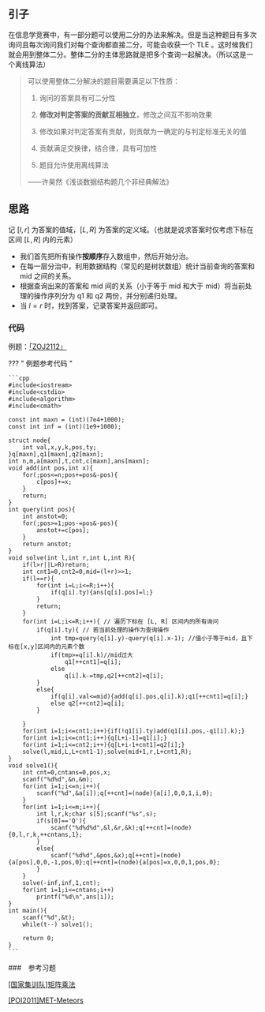 ## 引子

在信息学竞赛中，有一部分题可以使用二分的办法来解决。但是当这种题目有多次询问且每次询问我们对每个查询都直接二分，可能会收获一个 TLE 。这时候我们就会用到整体二分。整体二分的主体思路就是把多个查询一起解决。（所以这是一个离线算法）

> 可以使用整体二分解决的题目需要满足以下性质：
>
> 1. 询问的答案具有可二分性
>
> 2. **修改对判定答案的贡献互相独立**，修改之间互不影响效果
>
> 3. 修改如果对判定答案有贡献，则贡献为一确定的与判定标准无关的值
>
> 4. 贡献满足交换律，结合律，具有可加性
>
> 5. 题目允许使用离线算法
>
>   ——许昊然《浅谈数据结构题几个非经典解法》

## 思路

记 $[l,r]$ 为答案的值域，$[L,R]$ 为答案的定义域。（也就是说求答案时仅考虑下标在区间 $[L,R]$ 内的元素）

- 我们首先把所有操作**按顺序**存入数组中，然后开始分治。
- 在每一层分治中，利用数据结构（常见的是树状数组）统计当前查询的答案和 mid 之间的关系。
- 根据查询出来的答案和 mid 间的关系（小于等于 mid 和大于 mid）将当前处理的操作序列分为 q1 和 q2 两份，并分别递归处理。
- 当 $l=r$ 时，找到答案，记录答案并返回即可。

### 代码

例题：[「ZOJ2112」](http://acm.zju.edu.cn/onlinejudge/showProblem.do?problemCode=2112)

??? " 例题参考代码 "

	```cpp
	#include<iostream>
	#include<cstdio>
	#include<algorithm>
	#include<cmath>

	const int maxn = (int)(7e4+1000);
	const int inf = (int)(1e9+1000);

	struct node{
		int val,x,y,k,pos,ty;
	}q[maxn],q1[maxn],q2[maxn];
	int n,m,a[maxn],t,cnt,c[maxn],ans[maxn];
	void add(int pos,int x){
		for(;pos<=n;pos+=pos&-pos){
			c[pos]+=x;
		}
		return;
	}
	int query(int pos){
		int anstot=0;
		for(;pos>=1;pos-=pos&-pos){
			anstot+=c[pos];
		}
		return anstot;
	}
	void solve(int l,int r,int L,int R){
		if(l>r||L>R)return;
		int cnt1=0,cnt2=0,mid=(l+r)>>1;
		if(l==r){
			for(int i=L;i<=R;i++){
				if(q[i].ty){ans[q[i].pos]=l;}
			}
			return;
		}
		for(int i=L;i<=R;i++){ // 遍历下标在 [L, R] 区间内的所有询问
			if(q[i].ty){ // 若当前处理的操作为查询操作
				int tmp=query(q[i].y)-query(q[i].x-1); //值小于等于mid，且下标在[x,y]区间内的元素个数
				if(tmp>=q[i].k)//mid过大
					q1[++cnt1]=q[i];
				else
					q[i].k-=tmp,q2[++cnt2]=q[i];
			}
			else{
				if(q[i].val<=mid){add(q[i].pos,q[i].k);q1[++cnt1]=q[i];}
				else q2[++cnt2]=q[i];
			}

		}
		for(int i=1;i<=cnt1;i++){if(!q1[i].ty)add(q1[i].pos,-q1[i].k);}
		for(int i=1;i<=cnt1;i++){q[L+i-1]=q1[i];}
		for(int i=1;i<=cnt2;i++){q[L+i-1+cnt1]=q2[i];}
		solve(l,mid,L,L+cnt1-1);solve(mid+1,r,L+cnt1,R);
	}
	void solve1(){
		int cnt=0,cntans=0,pos,x;
		scanf("%d%d",&n,&m);
		for(int i=1;i<=n;i++){
			scanf("%d",&a[i]);q[++cnt]=(node){a[i],0,0,1,i,0};
		}
		for(int i=1;i<=m;i++){
			int l,r,k;char s[5];scanf("%s",s);
			if(s[0]=='Q'){
				scanf("%d%d%d",&l,&r,&k);q[++cnt]=(node){0,l,r,k,++cntans,1};
			}
			else{
				scanf("%d%d",&pos,&x);q[++cnt]=(node){a[pos],0,0,-1,pos,0};q[++cnt]=(node){a[pos]=x,0,0,1,pos,0};
			}
		}
		solve(-inf,inf,1,cnt);
		for(int i=1;i<=cntans;i++)
			printf("%d\n",ans[i]);
	}
	int main(){
		scanf("%d",&t);
		while(t--) solve1();

		return 0;
	}
	```
	
###　参考习题

[[国家集训队]矩阵乘法](https://www.luogu.org/problemnew/show/P1527)

[[POI2011]MET-Meteors](https://www.luogu.org/problemnew/show/P3527)
